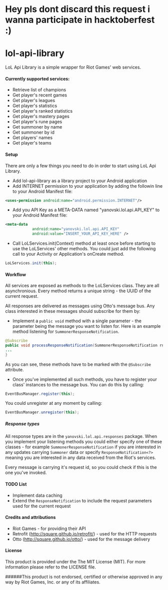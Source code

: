 
# Hey pls dont discard this request i wanna participate in hacktoberfest :)


lol-api-library
===============

LoL Api Library is a simple wrapper for Riot Games' web services.

#### Currently supported services:
- Retrieve list of champions 
- Get player's recent games
- Get player's leagues
- Get player's statistics
- Get player's ranked statistics
- Get player's mastery pages
- Get player's rune pages
- Get summoner by name
- Get summoner by id
- Get players' names
- Get player's teams



#### Setup

There are only a few things you need to do in order to start using LoL Api Library.

- Add lol-api-library as a library project to your Android application
- Add INTERNET permission to your application by adding the followin line to your Android Manifest file:

```xml
<uses-permission android:name="android.permission.INTERNET"/>
```

- Add you API Key as a META-DATA named  "yanovski.lol.api.API_KEY" to your Android Manifest file:

```xml
<meta-data
            android:name="yanovski.lol.api.API_KEY"
            android:value="INSERT_YOUR_API_KEY_HERE" />
```

- Call LoLServices.init(Context) method at least once before starting to use the LoLServices' other methods. You could just add the following call to your Activity or Application's onCreate method.

```java
LoLServices.init(this);
```

#### Workflow

All services are exposed as methods to the LoLServices class. They are all asynchronious. Every method returns a unique string - the UUID of the current request.

All responses are delivered as messages using Otto's message bus. Any class interested in these messages should subscribe for them by:

- Implement a ```public void``` method with a single parameter - the parameter being the message you want to listen for. Here is an example method listening for ```SummonerResponseNotification```.

```java
@Subscribe 
public void processResponseNotification(SummonerResponseNotification rn) {
...
}
```

As you can see, these methods have to be marked with the ```@Subscribe``` attribute.

- Once you've implemented all such methods, you have to register your class' instances to the message bus. You can do this by calling:

```java
EventBusManager.register(this);
```

You could unregister at any moment by calling:

```java
EventBusManager.unregister(this);
```


##### Response types

All response types are in the ```yanovski.lol.api.responses``` package.
When you implement your listening methods you could either specify one of these classes - for example ```SummonerResponseNotification``` if you are interested in any updates carrying ```Summoner``` data or specify ```ResponseNotification<?>``` meaning you are interested in any data received from the Riot's services.

Every message is carrying it's request id, so you could check if this is the one you've invoked.


#### TODO List

- Implement data caching
- Extend the ```ResponseNotification``` to include the request parameters used for the current request

#### Credits and attributions

- Riot Games - for providing their API
- Retrofit (http://square.github.io/retrofit/) - used for the HTTP requests
- Otto (http://square.github.io/otto/) - used for the message delivery


#### License

This product is provided under the The MIT License (MIT). For more information please refer to the LICENSE file.




######This product is not endorsed, certified or otherwise approved in any way by Riot Games, Inc. or any of its affiliates.
